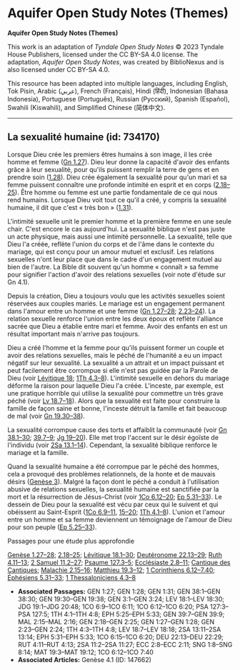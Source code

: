 # Aquifer Open Study Notes (Themes)

**Aquifer Open Study Notes (Themes)**

This work is an adaptation of *Tyndale Open Study Notes* © 2023 Tyndale House Publishers, licensed under the CC BY\-SA 4\.0 license. The adaptation, *Aquifer Open Study Notes*, was created by BiblioNexus and is also licensed under CC BY\-SA 4\.0\.

This resource has been adapted into multiple languages, including English, Tok Pisin, Arabic (عربي), French (Français), Hindi (हिंदी), Indonesian (Bahasa Indonesia), Portuguese (Português), Russian (Русский), Spanish (Español), Swahili (Kiswahili), and Simplified Chinese (简体中文).



--------------------------------

## La sexualité humaine (id: 734170)

Lorsque Dieu crée les premiers êtres humains à son image, il les crée homme et femme ([Gn 1\.27](https://ref.ly/Gen1:27)). Dieu leur donne la capacité d'avoir des enfants grâce à leur sexualité, pour qu'ils puissent remplir la terre de gens et en prendre soin ([1\.28](https://ref.ly/Gen1:28)). Dieu crée également la sexualité pour qu'un mari et sa femme puissent connaître une profonde intimité en esprit et en corps ([2\.18–25](https://ref.ly/Gen2:18-Gen2:25)). Être homme ou femme est une partie fondamentale de ce qui nous rend humains. Lorsque Dieu voit tout ce qu'il a créé, y compris la sexualité humaine, il dit que c'est « très bon » ([1\.31](https://ref.ly/Gen1:31)).

L'intimité sexuelle unit le premier homme et la première femme en une seule chair. C'est encore le cas aujourd'hui. La sexualité biblique n'est pas juste un acte physique, mais aussi une intimité personnelle. La sexualité, telle que Dieu l'a créée, reflète l'union du corps et de l'âme dans le contexte du mariage, qui est conçu pour un amour mutuel et exclusif. Les relations sexuelles n'ont leur place que dans le cadre d'un engagement mutuel au bien de l'autre. La Bible dit souvent qu'un homme « connaît » sa femme pour signifier l'action d'avoir des relations sexuelles (voir note d'étude sur Gn 4\.1).

Depuis la création, Dieu a toujours voulu que les activités sexuelles soient réservées aux couples mariés. Le mariage est un engagement permanent dans l'amour entre un homme et une femme ([Gn 1\.27–28](https://ref.ly/Gen1:27-Gen1:28); [2\.23–24](https://ref.ly/Gen2:23-Gen2:24)). La relation sexuelle renforce l'union entre les deux époux et reflète l'alliance sacrée que Dieu a établie entre mari et femme. Avoir des enfants en est un résultat important mais n'arrive pas toujours.

Dieu a créé l'homme et la femme pour qu'ils puissent former un couple et avoir des relations sexuelles, mais le péché de l'humanité a eu un impact négatif sur leur sexualité. La sexualité a un attrait et un impact puissant et peut facilement être corrompue si elle n'est pas guidée par la Parole de Dieu (voir [Lévitique 18](https://ref.ly/Lev18:1-Lev18:30); [1Th 4\.3–8](https://ref.ly/1Thess4:3-1Thess4:8)). L'intimité sexuelle en dehors du mariage déforme la raison pour laquelle Dieu l'a créée. L'inceste, par exemple, est une pratique horrible qui utilise la sexualité pour commettre un très grave péché (voir [Lv 18\.7–18](https://ref.ly/Lev18:7-Lev18:18)). Alors que la sexualité est faite pour construire la famille de façon saine et bonne, l'inceste détruit la famille et fait beaucoup de mal (voir [Gn 19\.30–38](https://ref.ly/Gen19:30-Gen19:38)).

La sexualité corrompue cause des torts et affaiblit la communauté (voir [Gn 38\.1–30](https://ref.ly/Gen38:1-Gen38:30); [39\.7–9](https://ref.ly/Gen39:7-Gen39:9); [Jg 19–20](https://ref.ly/Judg19:1-Judg20:48)). Elle met trop l'accent sur le désir égoïste de l'individu (voir [2Sa 13\.1–14](https://ref.ly/2Sam13:11-2Sam13:14)). Cependant, la sexualité biblique renforce le mariage et la famille.

Quand la sexualité humaine a été corrompue par le péché des hommes, cela a provoqué des problèmes relationnels, de la honte et de mauvais désirs ([Genèse 3](https://ref.ly/Gen3:1-Gen3:24)). Malgré la façon dont le péché a conduit à l'utilisation abusive de relations sexuelles, la sexualité humaine est sanctifiée par la mort et la résurrection de Jésus\-Christ (voir [1Co 6\.12–20](https://ref.ly/1Cor6:12-1Cor6:20); [Ep 5\.31–33](https://ref.ly/Eph5:31-Eph5:33)). Le dessein de Dieu pour la sexualité est vécu par ceux qui le suivent et qui obéissent au Saint\-Esprit ([1Co 6\.9–11](https://ref.ly/1Cor6:9-1Cor6:11), [15–20](https://ref.ly/1Cor6:15-1Cor6:20); [1Th 4\.1–8](https://ref.ly/1Thess4:1-1Thess4:8)). L'union et l'amour entre un homme et sa femme deviennent un témoignage de l'amour de Dieu pour son peuple ([Ep 5\.25–33](https://ref.ly/Eph5:25-Eph5:33)).

Passages pour une étude plus approfondie

[Genèse 1\.27–28](https://ref.ly/Gen1:27-Gen1:28); [2\.18–25](https://ref.ly/Gen2:18-Gen2:25); [Lévitique 18\.1–30](https://ref.ly/Lev18:1-Lev18:30); [Deutéronome 22\.13–29](https://ref.ly/Deut22:13-Deut22:29); [Ruth 4\.11–13](https://ref.ly/Ruth4:11-Ruth4:13); [2 Samuel 11\.2–27](https://ref.ly/2Sam11:2-2Sam11:27); [Psaume 127\.3–5](https://ref.ly/Ps127:3-Ps127:5); [Ecclésiaste 2\.8–11](https://ref.ly/Eccl2:8-Eccl2:11); [Cantique des Cantiques](https://ref.ly/Song1:8-Song8:14); [Malachie 2\.15–16](https://ref.ly/Mal2:15-Mal2:16); [Matthieu 19\.3–12](https://ref.ly/Matt19:3-Matt19:12); [1 Corinthiens 6\.12–7\.40](https://ref.ly/1Cor6:12-1Cor7:40); [Éphésiens 5\.31–33](https://ref.ly/Eph5:31-Eph5:33); [1 Thessaloniciens 4\.3–8](https://ref.ly/1Thess4:3-1Thess4:8)

* **Associated Passages:** GEN 1:27; GEN 1:28; GEN 1:31; GEN 38:1–GEN 38:30; GEN 19:30–GEN 19:38; GEN 3:1–GEN 3:24; LEV 18:1–LEV 18:30; JDG 19:1–JDG 20:48; 1CO 6:9–1CO 6:11; 1CO 6:12–1CO 6:20; PSA 127:3–PSA 127:5; 1TH 4:1–1TH 4:8; EPH 5:25–EPH 5:33; GEN 39:7–GEN 39:9; MAL 2:15–MAL 2:16; GEN 2:18–GEN 2:25; GEN 1:27–GEN 1:28; GEN 2:23–GEN 2:24; 1TH 4:3–1TH 4:8; LEV 18:7–LEV 18:18; 2SA 13:11–2SA 13:14; EPH 5:31–EPH 5:33; 1CO 6:15–1CO 6:20; DEU 22:13–DEU 22:29; RUT 4:11–RUT 4:13; 2SA 11:2–2SA 11:27; ECC 2:8–ECC 2:11; SNG 1:8–SNG 8:14; MAT 19:3–MAT 19:12; 1CO 6:12–1CO 7:40
* **Associated Articles:** Genèse 4.1 (ID: 147662)

